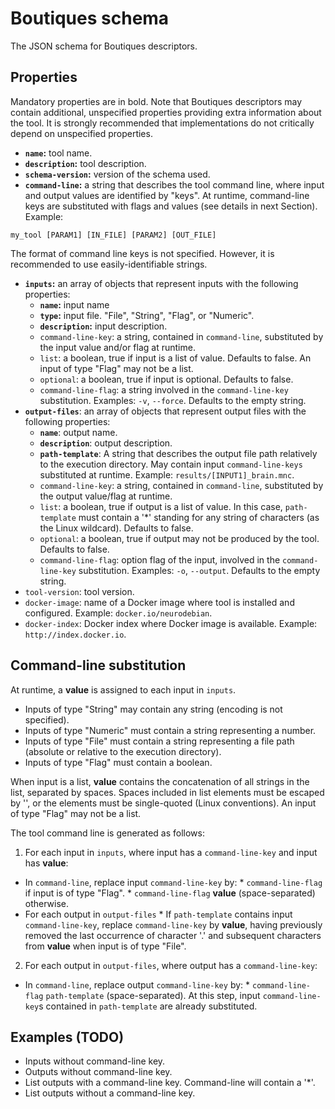 # Boutiques schema

The JSON schema for Boutiques descriptors.

## Properties

Mandatory properties are in bold. Note that Boutiques descriptors may contain additional, unspecified properties providing extra information about the tool. It is strongly recommended that implementations do not critically depend on unspecified properties.

* **`name`:** tool name.
* **`description`:** tool description.
* **`schema-version`:** version of the schema used.
* **`command-line`:** a string that describes the tool command line, where input and output values are identified by "keys". At runtime, command-line keys are substituted with flags and values (see details in next Section). Example:
```
my_tool [PARAM1] [IN_FILE] [PARAM2] [OUT_FILE]
```
The format of command line keys is not specified. However, it is recommended to use easily-identifiable strings.
* **`inputs`:** an array of objects that represent inputs with the following properties:
  * **`name`:** input name
  * **`type`:** input file. "File", "String", "Flag", or "Numeric". 
  * **`description`:** input description.
  * `command-line-key`: a string, contained in `command-line`, substituted by the input value and/or flag at runtime. 
  * `list`: a boolean, true if input is a list of value. Defaults to false. An input of type "Flag" may not be a list.
  * `optional`: a boolean, true if input is optional. Defaults to false.
  * `command-line-flag`: a string involved in the `command-line-key` substitution. Examples: ```-v```, ```--force```. Defaults to the empty string.
* **`output-files`**: an array of objects that represent output files with the following properties:
  * **`name`**: output name.
  * **`description`**: output description.
  * **`path-template`**: A string that describes the output file path relatively to the execution directory. May contain input `command-line-keys` substituted at runtime. Example: ```results/[INPUT1]_brain.mnc```.
  * `command-line-key`: a string, contained in `command-line`, substituted by the output value/flag at runtime. 
  * `list`: a boolean, true if output is a list of value. In this case, `path-template` must contain a '*' standing for any string of characters (as the Linux wildcard). Defaults to false.
  * `optional`: a boolean, true if output may not be produced by the tool. Defaults to false.
  * `command-line-flag`: option flag of the input, involved in the `command-line-key` substitution. Examples: ```-o```, ```--output```. Defaults to the empty string.
* `tool-version`: tool version.
* `docker-image`: name of a Docker image where tool is installed and configured. Example: ```docker.io/neurodebian```.
* `docker-index`: Docker index where Docker image is available. Example: ```http://index.docker.io```.

## Command-line substitution

At runtime, a __value__ is assigned to each input in ```inputs```.

* Inputs of type "String" may contain any string (encoding is not specified).
* Inputs of type "Numeric" must contain a string representing a number.
* Inputs of type "File" must contain a string representing a file path (absolute or relative to the execution directory). 
* Inputs of type "Flag" must contain a boolean.

When input is a list, __value__ contains the concatenation of all strings in the list, separated by spaces. Spaces included in list elements must be escaped by '\', or the elements must be single-quoted (Linux conventions).  An input of type "Flag" may not be a list. 

The tool command line is generated as follows:

1. For each input in ```inputs```, where input has a ```command-line-key``` and input has __value__:
  * In ```command-line```, replace input ```command-line-key``` by:
         * ```command-line-flag``` if input is of type "Flag".
         * ```command-line-flag``` __value__ (space-separated) otherwise.  
  * For each output in ```output-files```
         * If ```path-template``` contains input ```command-line-key```, replace ```command-line-key``` by __value__, having previously removed the last occurrence of character '.' and subsequent characters from __value__ when input is of type "File".
2. For each output in ```output-files```, where output has a ```command-line-key```:
  * In ```command-line```, replace output ```command-line-key``` by:
         * ```command-line-flag``` ```path-template``` (space-separated). At this step, input ```command-line-key```s contained in ```path-template``` are already substituted.

## Examples (TODO)

* Inputs without command-line key.
* Outputs without command-line key.
* List outputs with a command-line key. Command-line will contain a '*'.
* List outputs without a command-line key. 
